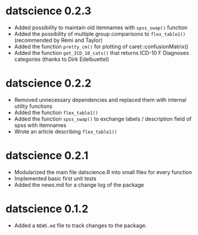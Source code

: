 # datscience 0.2.3

* Added possibility to maintain old itemnames with `spss_swap()` function
* Added the possibility of multiple group comparisons to `flex_table1()` (recommended by Rémi and Taylor)
* Added the function `pretty_cm()` for plotting of caret::confusionMatrix()
* Added the function `get_ICD_10_cats()` that returns ICD-10 F Diagnoses categories (thanks to Dirk Edelbuettel)

# datscience 0.2.2

* Removed unnecessary dependencies and replaced them with internal utility functions
* Added the function `flex_table1()`
* Added the function `spss_swap()` to exchange labels / description field of spss with itemnames
* Wrote an article describing `flex_table1()`

# datscience 0.2.1

* Modularized the main file datscience.R into small files for every function
* Implemented basic first unit tests
* Added the news.md for a change log of the package

# datscience 0.1.2

* Added a `NEWS.md` file to track changes to the package.
